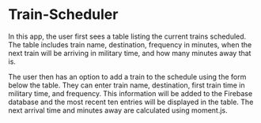 # Train-Scheduler
In this app, the user first sees a table listing the current trains scheduled. The table includes train name, destination, frequency in minutes, when the next train will be arriving in military time, and how many minutes away that is.

The user then has an option to add a train to the schedule using the form below the table. They can enter train name, destination, first train time in military time, and frequency. This information will be added to the Firebase database and the most recent ten entries will be displayed in the table. The next arrival time and minutes away are calculated using moment.js.